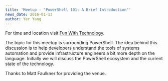 ```yaml
---
title: 'Meetup - "PowerShell 101: A Brief Introduction"'
news_date: 2016-01-13
author: Yer Yang
---
```


For time and location visit [Fun With Technology](http://bit.ly/1n5dH0D).

The topic for this meetup is surrounding PowerShell. The idea behind this discussion is to help developers understand the tools of systems automation and provide infrastructure engineers a bit more depth  on the language. Initially we will discuss the PowerShell ecosystem and the current state of the technology. 

Thanks to Matt Faulkner for providing the venue.